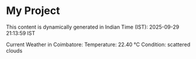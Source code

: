 # My Project

This content is dynamically generated in Indian Time (IST): 2025-09-29 21:13:59 IST


Current Weather in Coimbatore:
Temperature: 22.40 °C
Condition: scattered clouds
